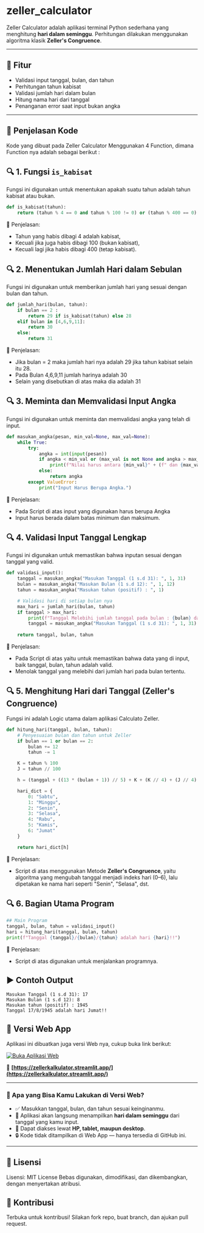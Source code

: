# zeller_calculator
Zeller Calculator adalah aplikasi terminal Python sederhana yang menghitung **hari dalam seminggu**. Perhitungan dilakukan menggunakan algoritma klasik **Zeller's Congruence**.

---

## 🔧 Fitur

- Validasi input tanggal, bulan, dan tahun
- Perhitungan tahun kabisat
- Validasi jumlah hari dalam bulan
- Hitung nama hari dari tanggal
- Penanganan error saat input bukan angka

---

## 📜 Penjelasan Kode
Kode yang dibuat pada Zeller Calculator Menggunakan 4 Function, dimana Function nya adalah sebagai berikut : 

## 🔍 1. Fungsi `is_kabisat`

Fungsi ini digunakan untuk menentukan apakah suatu tahun adalah tahun kabisat atau bukan.

```python
def is_kabisat(tahun):
    return (tahun % 4 == 0 and tahun % 100 != 0) or (tahun % 400 == 0)
```
📖 Penjelasan:
- Tahun yang habis dibagi 4 adalah kabisat,
- Kecuali jika juga habis dibagi 100 (bukan kabisat),
- Kecuali lagi jika habis dibagi 400 (tetap kabisat).

## 🔍 2. Menentukan Jumlah Hari dalam Sebulan

Fungsi ini digunakan untuk memberikan jumlah hari yang sesuai dengan bulan dan tahun. 
```python
def jumlah_hari(bulan, tahun):
    if bulan == 2 : 
        return 29 if is_kabisat(tahun) else 28
    elif bulan in [4,6,9,11]: 
        return 30
    else:
        return 31
```
📖 Penjelasan:
- Jika bulan = 2 maka jumlah hari nya adalah 29 jika tahun kabisat selain itu 28.
- Pada Bulan 4,6,9,11 jumlah harinya adalah 30
- Selain yang disebutkan di atas maka dia adalah 31

## 🔍 3. Meminta dan Memvalidasi Input Angka

Fungsi ini digunakan untuk meminta dan memvalidasi angka yang telah di input. 
```python
def masukan_angka(pesan, min_val=None, max_val=None):
    while True:
        try:
            angka = int(input(pesan))
            if angka < min_val or (max_val is not None and angka > max_val):
                print(f"Nilai harus antara {min_val}" + (f" dan {max_val}" if max_val else "") + ".")
            else:
                return angka
        except ValueError:
            print("Input Harus Berupa Angka.")
```
📖 Penjelasan:
- Pada Script di atas input yang digunakan harus berupa Angka
- Input harus berada dalam batas minimum dan maksimum.

## 🔍 4. Validasi Input Tanggal Lengkap

Fungsi ini digunakan untuk memastikan bahwa inputan sesuai dengan tanggal yang valid. 
```python
def validasi_input():
    tanggal = masukan_angka("Masukan Tanggal (1 s.d 31): ", 1, 31)
    bulan = masukan_angka("Masukan Bulan (1 s.d 12): ", 1, 12)
    tahun = masukan_angka("Masukan tahun (positif) : ", 1)

    # Validasi hari di setiap bulan nya 
    max_hari = jumlah_hari(bulan, tahun)
    if tanggal > max_hari:
        print(f"Tanggal Melebihi jumlah tanggal pada bulan : {bulan} dan tahun : {tahun} !")
        tanggal = masukan_angka("Masukan Tanggal (1 s.d 31): ", 1, 31)
        
    return tanggal, bulan, tahun
```
📖 Penjelasan:
- Pada Script di atas yaitu untuk memastikan bahwa data yang di input, baik tanggal, bulan, tahun adalah valid. 
- Menolak tanggal yang melebihi dari jumlah hari pada bulan tertentu.
  
## 🔍 5. Menghitung Hari dari Tanggal (Zeller's Congruence)

Fungsi ini adalah Logic utama dalam aplikasi Calculato Zeller. 
```python
def hitung_hari(tanggal, bulan, tahun):
    # Penyesuaian bulan dan tahun untuk Zeller
    if bulan == 1 or bulan == 2:
        bulan += 12
        tahun -= 1

    K = tahun % 100
    J = tahun // 100

    h = (tanggal + ((13 * (bulan + 1)) // 5) + K + (K // 4) + (J // 4) + 5 * J) % 7

    hari_dict = {
        0: "Sabtu",
        1: "Minggu",
        2: "Senin",
        3: "Selasa",
        4: "Rabu",
        5: "Kamis",
        6: "Jumat"
    }

    return hari_dict[h]
```
📖 Penjelasan:
- Script di atas menggunakan Metode **Zeller's Congruence**, yaitu algoritma yang mengubah tanggal menjadi indeks hari (0–6), lalu dipetakan ke nama hari seperti "Senin", "Selasa", dst.

## 🔍 6. Bagian Utama Program
```python
## Main Program
tanggal, bulan, tahun = validasi_input()
hari = hitung_hari(tanggal, bulan, tahun)
print(f"Tanggal {tanggal}/{bulan}/{tahun} adalah hari {hari}!!")
```
📖 Penjelasan:
- Script di atas digunakan untuk menjalankan programnya.

## ▶️ Contoh Output

```text
Masukan Tanggal (1 s.d 31): 17
Masukan Bulan (1 s.d 12): 8
Masukan tahun (positif) : 1945
Tanggal 17/8/1945 adalah hari Jumat!!
```

## 🚀 Versi Web App

Aplikasi ini dibuatkan juga versi Web nya, cukup buka link berikut:

[![Buka Aplikasi Web](https://img.shields.io/badge/%F0%9F%9A%80%20Buka%20Aplikasi%20Web-blue?logo=streamlit)](https://zellerkalkulator.streamlit.app/)

🔗 **[https://zellerkalkulator.streamlit.app/](https://zellerkalkulator.streamlit.app/)**

---

### 🎯 Apa yang Bisa Kamu Lakukan di Versi Web?

- ✅ Masukkan tanggal, bulan, dan tahun sesuai keinginanmu.
- 🧠 Aplikasi akan langsung menampilkan **hari dalam seminggu** dari tanggal yang kamu input.
- 📱 Dapat diakses lewat **HP, tablet, maupun desktop**.
- 🔒 Kode tidak ditampilkan di Web App — hanya tersedia di GitHub ini.

---

##  📄 Lisensi
Lisensi: MIT License
Bebas digunakan, dimodifikasi, dan dikembangkan, dengan menyertakan atribusi.

##  🤝 Kontribusi
Terbuka untuk kontribusi! Silakan fork repo, buat branch, dan ajukan pull request.
